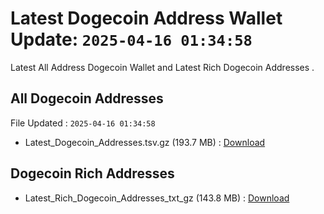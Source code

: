 # Latest Dogecoin Address Wallet Update: `2025-04-16 01:34:58`

Latest All Address Dogecoin Wallet and Latest Rich Dogecoin Addresses .

## All Dogecoin Addresses

File Updated : `2025-04-16 01:34:58`

- Latest_Dogecoin_Addresses.tsv.gz (193.7 MB) : [Download](https://github.com/Pymmdrza/Rich-Address-Wallet/releases/tag/Dogecoin)

## Dogecoin Rich Addresses

- Latest_Rich_Dogecoin_Addresses_txt_gz (143.8 MB) : [Download](https://github.com/Pymmdrza/Rich-Address-Wallet/releases/tag/Dogecoin)
